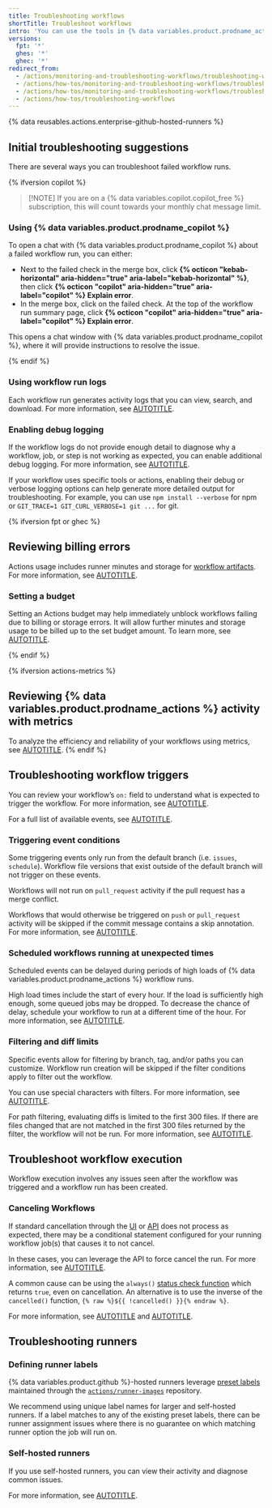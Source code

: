 ```yaml
---
title: Troubleshooting workflows
shortTitle: Troubleshoot workflows
intro: 'You can use the tools in {% data variables.product.prodname_actions %} to debug your workflows.'
versions:
  fpt: '*'
  ghes: '*'
  ghec: '*'
redirect_from:
  - /actions/monitoring-and-troubleshooting-workflows/troubleshooting-workflows/about-troubleshooting-workflows
  - /actions/how-tos/monitoring-and-troubleshooting-workflows/troubleshooting-workflows/using-copilot-to-troubleshoot-workflows
  - /actions/how-tos/monitoring-and-troubleshooting-workflows/troubleshooting-workflows
  - /actions/how-tos/troubleshooting-workflows
---
```


{% data reusables.actions.enterprise-github-hosted-runners %}

## Initial troubleshooting suggestions

There are several ways you can troubleshoot failed workflow runs.

{% ifversion copilot %}

>[!NOTE] If you are on a {% data variables.copilot.copilot_free %} subscription, this will count towards your monthly chat message limit.

### Using {% data variables.product.prodname_copilot %}

To open a chat with {% data variables.product.prodname_copilot %} about a failed workflow run, you can either:

* Next to the failed check in the merge box, click **{% octicon "kebab-horizontal" aria-hidden="true" aria-label="kebab-horizontal" %}**, then click **{% octicon "copilot" aria-hidden="true" aria-label="copilot" %} Explain error**.
* In the merge box, click on the failed check. At the top of the workflow run summary page, click **{% octicon "copilot" aria-hidden="true" aria-label="copilot" %} Explain error**.

This opens a chat window with {% data variables.product.prodname_copilot %}, where it will provide instructions to resolve the issue.

{% endif %}

### Using workflow run logs

Each workflow run generates activity logs that you can view, search, and download. For more information, see [AUTOTITLE](/actions/monitoring-and-troubleshooting-workflows/using-workflow-run-logs).

### Enabling debug logging

If the workflow logs do not provide enough detail to diagnose why a workflow, job, or step is not working as expected, you can enable additional debug logging. For more information, see [AUTOTITLE](/actions/monitoring-and-troubleshooting-workflows/enabling-debug-logging).

If your workflow uses specific tools or actions, enabling their debug or verbose logging options can help generate more detailed output for troubleshooting.
For example, you can use `npm install --verbose` for npm or `GIT_TRACE=1 GIT_CURL_VERBOSE=1 git ...` for git.

{% ifversion fpt or ghec %}

## Reviewing billing errors

Actions usage includes runner minutes and storage for [workflow artifacts](/actions/writing-workflows/choosing-what-your-workflow-does/storing-and-sharing-data-from-a-workflow). For more information, see [AUTOTITLE](/billing/managing-billing-for-your-products/managing-billing-for-github-actions/about-billing-for-github-actions).

### Setting a budget

Setting an Actions budget may help immediately unblock workflows failing due to billing or storage errors. It will allow further minutes and storage usage to be billed up to the set budget amount. To learn more, see [AUTOTITLE](/billing/managing-your-billing/preventing-overspending).

{% endif %}

{% ifversion actions-metrics %}

## Reviewing {% data variables.product.prodname_actions %} activity with metrics

To analyze the efficiency and reliability of your workflows using metrics, see [AUTOTITLE](/actions/administering-github-actions/viewing-github-actions-metrics).
{% endif %}

## Troubleshooting workflow triggers

You can review your workflow’s `on:` field to understand what is expected to trigger the workflow. For more information, see [AUTOTITLE](/actions/writing-workflows/choosing-when-your-workflow-runs/triggering-a-workflow).

For a full list of available events, see [AUTOTITLE](/actions/writing-workflows/choosing-when-your-workflow-runs/events-that-trigger-workflows).

### Triggering event conditions

Some triggering events only run from the default branch (i.e. `issues`, `schedule`). Workflow file versions that exist outside of the default branch will not trigger on these events.

Workflows will not run on `pull_request` activity if the pull request has a merge conflict.

Workflows that would otherwise be triggered on `push` or `pull_request` activity will be skipped if the commit message contains a skip annotation. For more information, see [AUTOTITLE](/actions/managing-workflow-runs-and-deployments/managing-workflow-runs/skipping-workflow-runs).

### Scheduled workflows running at unexpected times

Scheduled events can be delayed during periods of high loads of {% data variables.product.prodname_actions %} workflow runs.

High load times include the start of every hour. If the load is sufficiently high enough, some queued jobs may be dropped. To decrease the chance of delay, schedule your workflow to run at a different time of the hour. For more information, see [AUTOTITLE](/actions/writing-workflows/choosing-when-your-workflow-runs/events-that-trigger-workflows#schedule).

### Filtering and diff limits

Specific events allow for filtering by branch, tag, and/or paths you can customize. Workflow run creation will be skipped if the filter conditions apply to filter out the workflow.

You can use special characters with filters. For more information, see [AUTOTITLE](/actions/writing-workflows/workflow-syntax-for-github-actions#filter-pattern-cheat-sheet).

For path filtering, evaluating diffs is limited to the first 300 files. If there are files changed that are not matched in the first 300 files returned by the filter, the workflow will not be run. For more information, see [AUTOTITLE](/actions/writing-workflows/workflow-syntax-for-github-actions#git-diff-comparisons).

## Troubleshoot workflow execution

Workflow execution involves any issues seen after the workflow was triggered and a workflow run has been created.

### Canceling Workflows

If standard cancellation through the [UI](/actions/managing-workflow-runs-and-deployments/managing-workflow-runs/canceling-a-workflow) or [API](/rest/actions/workflow-runs?apiVersion=2022-11-28#cancel-a-workflow-run) does not process as expected, there may be a conditional statement configured for your running workflow job(s) that causes it to not cancel.

In these cases, you can leverage the API to force cancel the run. For more information, see [AUTOTITLE](/rest/actions/workflow-runs?apiVersion=2022-11-28#force-cancel-a-workflow-run).

A common cause can be using the `always()` [status check function](/actions/writing-workflows/choosing-what-your-workflow-does/evaluate-expressions-in-workflows-and-actions#status-check-functions) which returns `true`, even on cancellation. An alternative is to use the inverse of the `cancelled()` function, `{% raw %}${{ !cancelled() }}{% endraw %}`.

For more information, see [AUTOTITLE](/actions/writing-workflows/choosing-when-your-workflow-runs/using-conditions-to-control-job-execution) and [AUTOTITLE](/actions/managing-workflow-runs-and-deployments/managing-workflow-runs/canceling-a-workflow#steps-github-takes-to-cancel-a-workflow-run).

## Troubleshooting runners

### Defining runner labels

{% data variables.product.github %}-hosted runners leverage [preset labels](/actions/using-github-hosted-runners/using-github-hosted-runners/about-github-hosted-runners#standard-github-hosted-runners-for-public-repositories) maintained through the [`actions/runner-images`](https://github.com/actions/runner-images?tab=readme-ov-file#available-images) repository.

We recommend using unique label names for larger and self-hosted runners. If a label matches to any of the existing preset labels, there can be runner assignment issues where there is no guarantee on which matching runner option the job will run on.

### Self-hosted runners

If you use self-hosted runners, you can view their activity and diagnose common issues.

For more information, see [AUTOTITLE](/actions/hosting-your-own-runners/managing-self-hosted-runners/monitoring-and-troubleshooting-self-hosted-runners).
